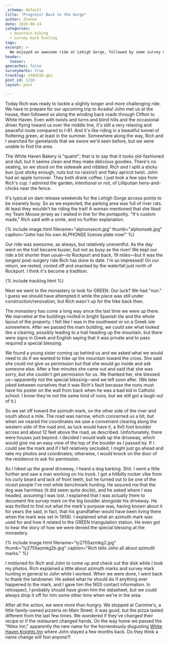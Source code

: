 ```yaml
---
_schema: default
title: "Progress! Back to the Gorge"
author: Zhanna
date: 2010-08-14
categories:
  - mountain biking
  - survey mark hunting
tags:
excerpt: >- 
  We enjoyed an awesome ride at Lehigh Gorge, followed by some survey mark hunting. We were denied a special blessing by a nun.
header:
  teaser:
geocaches: false
surveymarks: true
tracklog: 14AUG10.gpx
post_id: 1210
layout: post     

---
```


Today Rich was ready to tackle a slightly longer and more challenging ride.  We have to prepare for our upcoming trip to Acadia!  John met us at the house, then followed us along the winding back roads through Clifton to White Haven.  Even with twists and turns and blind hills and the occasional driver flying toward us over the middle line, it's still a very relaxing and peaceful route compared to I-81.  And it's like riding in a beautiful tunnel of fluttering green, at least in the summer.  Somewhere along the way, Rich and I searched for gamelands that we swore we'd seen before, but we were unable to find the area.

The White Haven Bakery is "quaint"; that is to say that it looks old-fashioned and dull, but it seems clean and they make delicious goodies.  There's no seating, so we stood on the sidewalk and nibbled.  Rich and I split a sticky bun (just sticky enough, nuts but no raisins!) and flaky apricot twist.  John had an apple turnover.  They both drank coffee.  I just took a few sips from Rich's cup.  I admired the garden, intentional or not, of Lilliputian hens-and-chicks near the fence.

It's typical on dam release weekends for the Lehigh Gorge access points to be insanely busy.  So as we expected, the parking area was full of river rats.  At least they wouldn't be riding the trail!  A woman mentioned that she liked my Team Moose jersey as I waited in line for the portapotty.  "It's custom made," Rich said with a smile, and no further explanation.

{% include image.html filename="alphonsecm.jpg" thumb="alphonseb.jpg" caption="John has his own ALPHONSE license plate now!" %}

Our ride was awesome, as always, but relatively uneventful.  As the day went on the trail became busier, but not as busy as the river!  We kept our ride a bit shorter than usual—to Rockport and back, 19 miles—but it was the longest post-surgery ride Rich has done to date.  I'm so impressed!  On our return, we rested, cooled off and snacked by the waterfall just north of Rockport.  I think it's become a tradition.  

{% include tracklog.html %}

Next we went to the monastery to look for GREEN.  Our luck?  We had "nun."  I guess we should have attempted it while the place was still under construction/renovation, but Rich wasn't up for the hike back then.  

The monastery has come a long way since the last time we were up there.  We marveled at the buildings roofed in bright Spanish tile and the whole layout of the property.  I felt like I was in the southwest or on a Greek isle somewhere.  After we passed the main building, we could see what looked like a clearing, possibly leading to a trail heading up the mountain, but there were signs in Greek and English saying that it was private and to pass required a special blessing.  

We found a young sister coming up behind us and we asked what we would need to do if we wanted to hike up the mountain toward the cross.  She said she could not give us permission but that she would go inside and ask someone else.  After a few minutes she came out and said that she was sorry, but she couldn't get permission for us.  We thanked her, she blessed us—apparently not the special blessing—and we left soon after.  (We later joked between ourselves that it was Rich's fault because the nuns must have his poster on the wall from back when he was a bad kid in Catholic school.  I know they're not the same kind of nuns, but we still got a laugh out of it.)

So we set off toward the azimuth mark, on the other side of the river and south about a mile.  The road was narrow, which concerned us a bit, but when we neared the coordinates we saw a convenient clearing along the western side of the road and, as luck would have it, a 9x5 foot boulder across and about 12 feet above the road, as described.  Unfortunately, there were houses just beyond.  I decided I would walk up the driveway, which would give me an easy view of the top of the boulder as I passed by.  If I could see the mark and if I felt relatively secluded, I might just go ahead and take my photos and coordinates; otherwise, I would knock on the door of the residence to ask for permission.  

As I hiked up the gravel driveway, I heard a dog barking.  Shit.  I went a little further and saw a man working on his truck.  I got a hillbilly rocker vibe from his curly beard and lack of front teeth, but he turned out to be one of the nicest people I've met while benchmark hunting.  He assured me that the dog was harmless (it did seem quite docile), and he asked where I was headed, assuming I was lost.  I explained that I was actually there to document the survey mark on the big boulder alongside his driveway.  He was thrilled to find out what the mark's purpose was, having known about it for years (he said, in fact, that his grandfather would have been living there when the mark was set in 1958).  I explained what an azimuth mark was used for and how it related to the GREEN triangulation station.  He even got to hear the story of how we were denied the special blessing at the monastery.

{% include image.html filename="ly2755azmkg2.jpg" thumb="ly2755azmkg2b.jpg" caption="Rich tells John all about azimuth marks." %}

I motioned for Rich and John to come up and check out the disk while I took my photos.  Rich explained a little about azimuth marks and survey mark hunting in general to John while I worked.  When we were done, I went back to thank the landowner.  He asked what he should do if anything ever happened to the mark, and I gave him the NGS contact information.  In retrospect, I probably should have given him the datasheet, but we could always drop it off for him some other time when we're in the area.

After all the action, we were more than hungry.  We stopped at Carmine's, a little family-owned pizzeria on Main Street.  It was good, but the pizza tasted different from the last few times.  We wondered if they've changed their recipe or if the restaurant changed hands.  On the way home we passed the "Nites Inn," apparently the new name for the horrendously disgusting [White Haven Knights Inn](http://www.tripadvisor.com/Hotel_Review-g53991-d671518-Reviews-Knights_Inn_Lake_Harmony_White_Haven-White_Haven_Pennsylvania.html) where John stayed a few months back.  Do they think a name change will fool anyone?!



